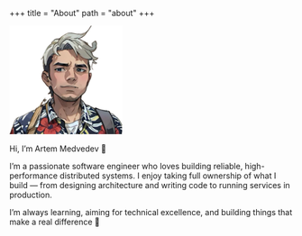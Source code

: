 +++
title = "About"
path = "about"
+++

<img width="200" class="img-float-l" alt="Artem Medvedev" src="/images/authors/ddtkey.png" />

Hi, I’m Artem Medvedev 👋

I’m a passionate software engineer who loves building reliable, high-performance distributed systems.
I enjoy taking full ownership of what I build — from designing architecture and writing code to running services in production.

I’m always learning, aiming for technical excellence, and building things that make a real difference 🚀

<br/>


